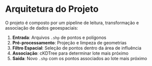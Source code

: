 
# Arquitetura do Projeto

O projeto é composto por um pipeline de leitura, transformação e associação de dados geoespaciais:

1. **Entrada**: Arquivos `.shp` de pontos e polígonos
2. **Pré-processamento**: Projeção e limpeza de geometrias
3. **Filtro Espacial**: Seleção de pontos dentro da área de influência
4. **Associação**: cKDTree para determinar lote mais próximo
5. **Saída**: Novo `.shp` com os pontos associados ao lote mais próximo
